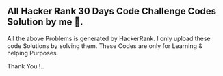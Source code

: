 ## All Hacker Rank 30 Days Code Challenge Codes Solution by me 🙂.

All the above Problems is generated by HackerRank.
I only upload these code Solutions by solving them.
These Codes are only for Learning & helping Purposes.

Thank You !..
